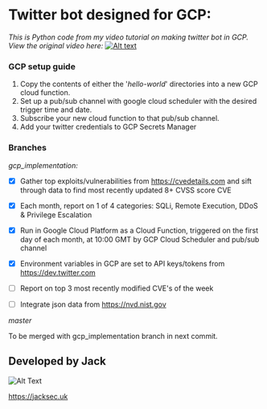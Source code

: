 # Twitter bot designed for GCP:

*This is Python code from my video tutorial on making twitter bot in GCP. View the original video here:*
[![Alt text](https://img.youtube.com/vi/VID/0.jpg)](https://www.youtube.com/watch?v=qAKjd-PlZsI)

### GCP setup guide

1. Copy the contents of either the '*hello-world*' directories into a new GCP cloud function.
2. Set up a pub/sub channel with google cloud scheduler with the desired trigger time and date.
3. Subscribe your new cloud function to that pub/sub channel.
5. Add your twitter credentials to GCP Secrets Manager

### Branches

*gcp_implementation:*

- [x] Gather top exploits/vulnerabilities from https://cvedetails.com and sift through data to find most recently updated 8+ CVSS score CVE

- [x] Each month, report on 1 of 4 categories: SQLi, Remote Execution, DDoS & Privilege Escalation

- [x] Run in Google Cloud Platform as a Cloud Function, triggered on the first day of each month, at 10:00 GMT by GCP Cloud Scheduler and pub/sub channel

- [x] Environment variables in GCP are set to API keys/tokens from https://dev.twitter.com

- [ ] Report on top 3 most recently modified CVE's of the week
 
- [ ] Integrate json data from https://nvd.nist.gov

*master*

To be merged with gcp_implementation branch in next commit.

## Developed by Jack
![Alt Text](https://raw.githubusercontent.com/jacksec/jacksec.github.io/master/assets/img/logo.png)

https://jacksec.uk
